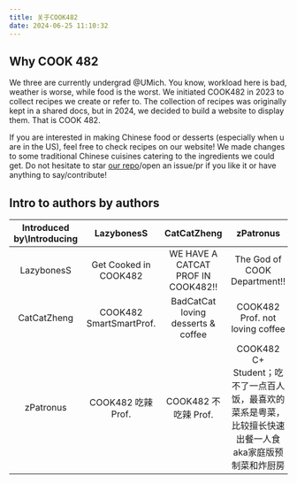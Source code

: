 ```yaml
---
title: 关于COOK482
date: 2024-06-25 11:10:32
---
```


## Why COOK 482

We three are currently undergrad @UMich. You know, workload here is bad, weather is worse, while food is the worst. We initiated COOK482 in 2023 to collect recipes we create or refer to. The collection of recipes was originally kept in a shared docs, but in 2024, we decided to build a website to display them. That is COOK 482.

If you are interested in making Chinese food or desserts (especially when u are in the US), feel free to check recipes on our website! We made changes to some traditional Chinese cuisines catering to the ingredients we could get. Do not hesitate to star [our repo](https://github.com/COOK482/COOK482_source)/open an issue/pr if you like it or have anything to say/contribute!

## Intro to authors by authors

| Introduced by\Introducing |                  LazybonesS                  |            CatCatZheng             |                                                zPatronus                                                |
| :-----------------------: | :--------------------------------------------: | :--------------------------------: | :-----------------------------------------------------------------------------------------------------: |
|       LazybonesS        | Get Cooked in COOK482 | WE HAVE A CATCAT PROF IN COOK482!! |                                      The God of COOK Department!!                                       |
|        CatCatZheng        |            COOK482 SmartSmartProf.             | BadCatCat loving desserts & coffee |                                     COOK482 Prof. not loving coffee                                     |
|         zPatronus         |               COOK482 吃辣 Prof.               |        COOK482 不吃辣 Prof.        | COOK482 C+ Student；吃不了一点百人饭，最喜欢的菜系是粤菜，比较擅长快速出餐一人食aka家庭版预制菜和炸厨房 |
